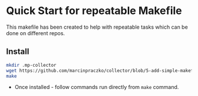 # Quick Start for repeatable Makefile

This makefile has been created to help with repeatable tasks which can be done on different repos.

## Install

```bash
mkdir .mp-collector
wget https://github.com/marcinpraczko/collector/blob/5-add-simple-makefile-for-downloading-modules-from-repo/quick-start/Makefile
make
```

- Once installed - follow commands run directly from `make` command.

